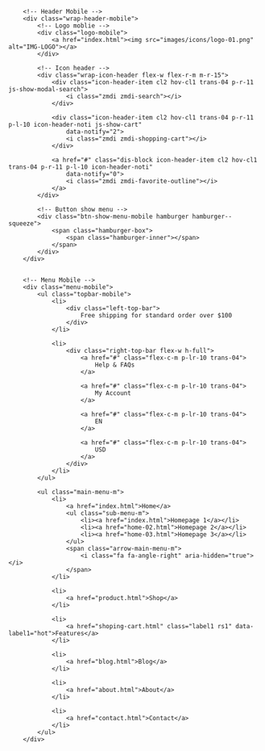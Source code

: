         <!-- Header Mobile -->
        <div class="wrap-header-mobile">
            <!-- Logo moblie -->
            <div class="logo-mobile">
                <a href="index.html"><img src="images/icons/logo-01.png" alt="IMG-LOGO"></a>
            </div>

            <!-- Icon header -->
            <div class="wrap-icon-header flex-w flex-r-m m-r-15">
                <div class="icon-header-item cl2 hov-cl1 trans-04 p-r-11 js-show-modal-search">
                    <i class="zmdi zmdi-search"></i>
                </div>

                <div class="icon-header-item cl2 hov-cl1 trans-04 p-r-11 p-l-10 icon-header-noti js-show-cart"
                    data-notify="2">
                    <i class="zmdi zmdi-shopping-cart"></i>
                </div>

                <a href="#" class="dis-block icon-header-item cl2 hov-cl1 trans-04 p-r-11 p-l-10 icon-header-noti"
                    data-notify="0">
                    <i class="zmdi zmdi-favorite-outline"></i>
                </a>
            </div>

            <!-- Button show menu -->
            <div class="btn-show-menu-mobile hamburger hamburger--squeeze">
                <span class="hamburger-box">
                    <span class="hamburger-inner"></span>
                </span>
            </div>
        </div>


        <!-- Menu Mobile -->
        <div class="menu-mobile">
            <ul class="topbar-mobile">
                <li>
                    <div class="left-top-bar">
                        Free shipping for standard order over $100
                    </div>
                </li>

                <li>
                    <div class="right-top-bar flex-w h-full">
                        <a href="#" class="flex-c-m p-lr-10 trans-04">
                            Help & FAQs
                        </a>

                        <a href="#" class="flex-c-m p-lr-10 trans-04">
                            My Account
                        </a>

                        <a href="#" class="flex-c-m p-lr-10 trans-04">
                            EN
                        </a>

                        <a href="#" class="flex-c-m p-lr-10 trans-04">
                            USD
                        </a>
                    </div>
                </li>
            </ul>

            <ul class="main-menu-m">
                <li>
                    <a href="index.html">Home</a>
                    <ul class="sub-menu-m">
                        <li><a href="index.html">Homepage 1</a></li>
                        <li><a href="home-02.html">Homepage 2</a></li>
                        <li><a href="home-03.html">Homepage 3</a></li>
                    </ul>
                    <span class="arrow-main-menu-m">
                        <i class="fa fa-angle-right" aria-hidden="true"></i>
                    </span>
                </li>

                <li>
                    <a href="product.html">Shop</a>
                </li>

                <li>
                    <a href="shoping-cart.html" class="label1 rs1" data-label1="hot">Features</a>
                </li>

                <li>
                    <a href="blog.html">Blog</a>
                </li>

                <li>
                    <a href="about.html">About</a>
                </li>

                <li>
                    <a href="contact.html">Contact</a>
                </li>
            </ul>
        </div>
